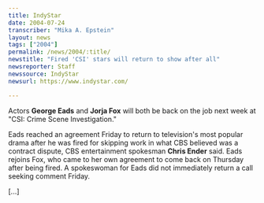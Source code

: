 ```yaml
---
title: IndyStar
date: 2004-07-24
transcriber: "Mika A. Epstein"
layout: news
tags: ["2004"]
permalink: /news/2004/:title/
newstitle: "Fired 'CSI' stars will return to show after all"
newsreporter: Staff
newssource: IndyStar
newsurl: https://www.indystar.com/

---
```


Actors **George Eads** and **Jorja Fox** will both be back on the job next week at "CSI: Crime Scene Investigation."

Eads reached an agreement Friday to return to television's most popular drama after he was fired for skipping work in what CBS believed was a contract dispute, CBS entertainment spokesman **Chris Ender** said. Eads rejoins Fox, who came to her own agreement to come back on Thursday after being fired. A spokeswoman for Eads did not immediately return a call seeking comment Friday.

[...]
